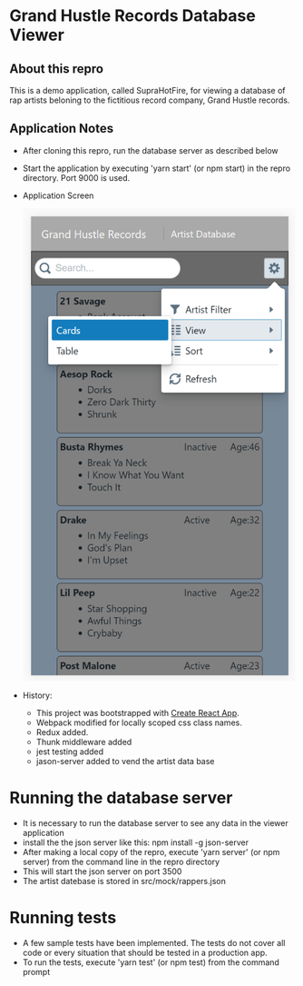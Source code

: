 # Grand Hustle Records Database Viewer

## About this repro
This is a demo application, called SupraHotFire, for viewing a database of rap artists beloning to the fictitious record company, Grand Hustle records.  

## Application Notes

- After cloning this repro, run the database server as described below
- Start the application by executing 'yarn start' (or npm start) in the repro directory.  Port 9000 is used.


- Application Screen 

    ![Screen Shot](/documentation/screen1.PNG?raw=true "Screen Shot")

    
 -  History:
    - This project was bootstrapped with [Create React App](https://github.com/facebook/create-react-app).
    - Webpack modified for locally scoped css class names.
    - Redux added. 
    - Thunk middleware added
    - jest testing added
    - jason-server added to vend the artist data base

# Running the database server
- It is necessary to run the database server to see any data in the viewer application 
- install the the json server like this:   npm install -g json-server
- After making a local copy of the repro, execute 'yarn server' (or npm server) from the command line in the repro directory
- This will start the json server on port 3500
- The artist datebase is stored in src/mock/rappers.json

# Running tests
- A few sample tests have been implemented.  The tests do not cover all code or every situation that should be tested in a production app. 
- To run the tests, execute 'yarn test' (or npm test) from the command prompt
